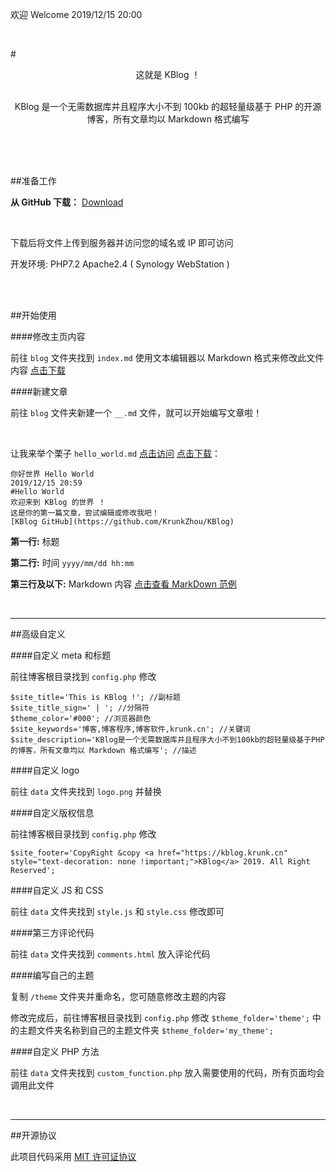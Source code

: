欢迎 Welcome
2019/12/15 20:00

<br>

#<center>这就是 KBlog ！</center>

<br>

<center>KBlog 是一个无需数据库并且程序大小不到 100kb 的超轻量级基于 PHP 的开源博客，所有文章均以 Markdown 格式编写</center>

<br><br><br>

##准备工作

**从 GitHub 下载：** [Download](https://github.com/KrunkZhou/KBlog)

<br>

下载后将文件上传到服务器并访问您的域名或 IP 即可访问

开发环境: PHP7.2 Apache2.4 ( Synology WebStation )

<br><br>

##开始使用

####修改主页内容

前往 `blog` 文件夹找到 `index.md` 使用文本编辑器以 Markdown 格式来修改此文件内容 [点击下载](blog/index.md)

####新建文章

前往 `blog` 文件夹新建一个 `__.md` 文件，就可以开始编写文章啦！

<br>

让我来举个栗子 `hello_world.md` [点击访问](view.php?post=hello_world) [点击下载](blog/hello_world.md)：



```
你好世界 Hello World
2019/12/15 20:59
#Hello World
欢迎来到 KBlog 的世界 ！
这是你的第一篇文章，尝试编辑或修改我吧！
[KBlog GitHub](https://github.com/KrunkZhou/KBlog)
```



**第一行:** 标题

**第二行:** 时间 `yyyy/mm/dd hh:mm`

**第三行及以下:** Markdown 内容 [点击查看 MarkDown 范例](view.php?post=markdown)

<br>

---

##高级自定义

####自定义 meta 和标题

前往博客根目录找到 `config.php` 修改

```
$site_title='This is KBlog !'; //副标题
$site_title_sign=' | '; //分隔符
$theme_color='#000'; //浏览器颜色
$site_keywords='博客,博客程序,博客软件,krunk.cn'; //关键词
$site_description='KBlog是一个无需数据库并且程序大小不到100kb的超轻量级基于PHP的博客，所有文章均以 Markdown 格式编写'; //描述
```

####自定义 logo

前往 `data` 文件夹找到 `logo.png` 并替换

####自定义版权信息

前往博客根目录找到 `config.php` 修改

```
$site_footer='CopyRight &copy <a href="https://kblog.krunk.cn" style="text-decoration: none !important;">KBlog</a> 2019. All Right Reserved';
```

####自定义 JS 和 CSS

前往 `data` 文件夹找到 `style.js` 和 `style.css` 修改即可

####第三方评论代码

前往 `data` 文件夹找到 `comments.html` 放入评论代码

####编写自己的主题

复制 `/theme` 文件夹并重命名，您可随意修改主题的内容

修改完成后，前往博客根目录找到 `config.php` 修改 `$theme_folder='theme';` 中的主题文件夹名称到自己的主题文件夹 `$theme_folder='my_theme';`

####自定义 PHP 方法

前往 `data` 文件夹找到 `custom_function.php` 放入需要使用的代码，所有页面均会调用此文件

<br>

---

##开源协议

此项目代码采用 [MIT 许可证协议](LICENSE)
